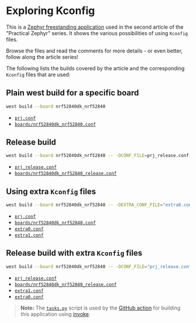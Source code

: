 
# Exploring Kconfig

This is a [Zephyr freestanding application](https://docs.zephyrproject.org/latest/develop/application/index.html#zephyr-freestanding-app) used in the second article of the "Practical Zephyr" series. It shows the various possibilities of using `Kconfig` files.

Browse the files and read the comments for more details - or even better, follow along the article series!

The following lists the builds covered by the article and the corresponding `Kconfig` files that are used:

## Plain west build for a specific board

```bash
west build --board nrf52840dk_nrf52840
```
* [`prj.conf`](./prj.conf)
* [`boards/nrf52840dk_nrf52840.conf`](./boards/nrf52840dk_nrf52840.conf)

## Release build

```bash
west build --board nrf52840dk_nrf52840 -- -DCONF_FILE=prj_release.conf
```
* [`prj_release.conf`](./prj.conf)
* [`boards/nrf52840dk_nrf52840_release.conf`](./boards/nrf52840dk_nrf52840.conf)

## Using extra `Kconfig` files

```bash
west build --board nrf52840dk_nrf52840 -- -DEXTRA_CONF_FILE="extra0.conf;extra1.conf"
```
* [`prj.conf`](./prj.conf)
* [`boards/nrf52840dk_nrf52840.conf`](./boards/nrf52840dk_nrf52840.conf)
* [`extra0.conf`](./extra0.conf)
* [`extra1.conf`](./extra1.conf)

## Release build with extra `Kconfig` files

```bash
west build --board nrf52840dk_nrf52840 -- -DCONF_FILE="prj_release.conf" -DEXTRA_CONF_FILE="extra1.conf;extra0.1onf"
```
* [`prj_release.conf`](./prj.conf)
* [`boards/nrf52840dk_nrf52840_release.conf`](./boards/nrf52840dk_nrf52840.conf)
* [`extra1.conf`](./extra1.conf)
* [`extra0.conf`](./extra0.conf)

> **Note:** The [`tasks.py`](./tasks.py) script is used by the [GitHub action](../.github/workflows/ci.yml) for building this application using [invoke](https://www.pyinvoke.org/).
